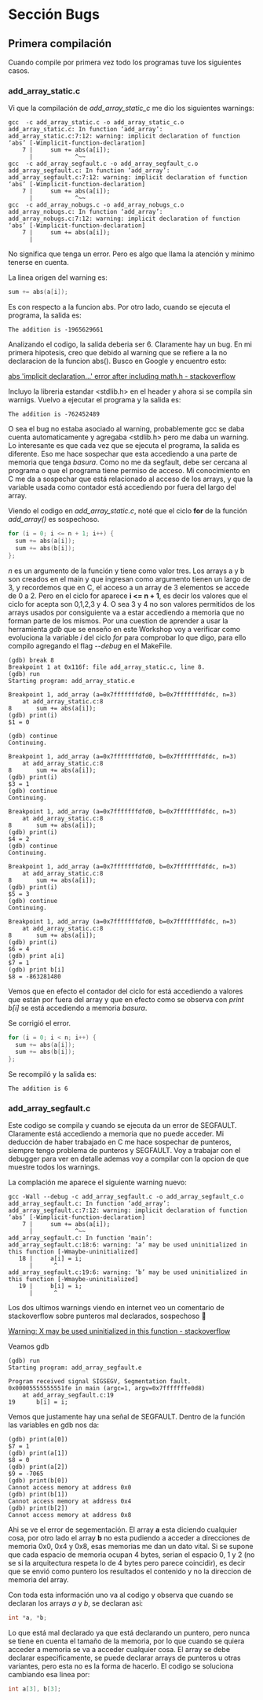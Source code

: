 # Sección Bugs

## Primera compilación

Cuando compile por primera vez todo los programas tuve los siguientes casos.

### add_array_static.c

Vi que la compilación de *add_array_static_c* me dio los siguientes warnings:

~~~~
gcc  -c add_array_static.c -o add_array_static_c.o
add_array_static.c: In function ‘add_array’:
add_array_static.c:7:12: warning: implicit declaration of function ‘abs’ [-Wimplicit-function-declaration]
    7 |     sum += abs(a[i]);
      |            ^~~
gcc  -c add_array_segfault.c -o add_array_segfault_c.o
add_array_segfault.c: In function ‘add_array’:
add_array_segfault.c:7:12: warning: implicit declaration of function ‘abs’ [-Wimplicit-function-declaration]
    7 |     sum += abs(a[i]);
      |            ^~~
gcc  -c add_array_nobugs.c -o add_array_nobugs_c.o
add_array_nobugs.c: In function ‘add_array’:
add_array_nobugs.c:7:12: warning: implicit declaration of function ‘abs’ [-Wimplicit-function-declaration]
    7 |     sum += abs(a[i]);
      |       
~~~~

No significa que tenga un error. Pero es algo que llama la atención y minimo tenerse en cuenta.

La linea origen del warning es:

~~~~c
sum += abs(a[i]);
~~~~

Es con respecto a la funcion abs. Por otro lado, cuando se ejecuta el programa, la salida es:

~~~~
The addition is -1965629661
~~~~

Analizando el codigo, la salida deberia ser 6. Claramente hay un bug. En mi primera hipotesis, creo que debido al warning que se refiere a la no declaracion de la funcion abs(). Busco en Google y encuentro esto:

[abs 'implicit declaration…' error after including math.h - stackoverflow](https://stackoverflow.com/questions/29577833/abs-implicit-declaration-error-after-including-math-h)

Incluyo la libreria estandar <stdlib.h> en el header y ahora si se compila sin warnigs. Vuelvo a ejecutar el programa y la salida es:

~~~~
The addition is -762452489
~~~~

O sea el bug no estaba asociado al warning, probablemente gcc se daba cuenta automaticamente y agregaba <stdlib.h> pero me daba un warning. Lo interesante es que cada vez que se ejecuta el programa, la salida es diferente. Eso me hace sospechar que esta accediendo a una parte de memoria que tenga *basura*. Como no me da segfault, debe ser cercana al programa o que el programa tiene permiso de acceso. Mi conocimiento en C me da a sospechar que está relacionado al acceso de los arrays, y que la variable usada como contador está accediendo por fuera del largo del array.

Viendo el codigo en *add_array_static.c*, noté que el ciclo **for** de la función *add_array()* es sospechoso.

~~~~c
for (i = 0; i <= n + 1; i++) {
  sum += abs(a[i]);
  sum += abs(b[i]);
};   
~~~~

*n* es un argumento de la función y tiene como valor tres. Los arrays a y b son creados en el main y que ingresan como argumento tienen un largo de 3, y recordemos que en C, el acceso a un array de 3 elementos se accede de 0 a 2. Pero en el ciclo for aparece **i <= n + 1**, es decir los valores que el ciclo for acepta son 0,1,2,3 y 4. O sea 3 y 4 no son valores permitidos de los arrays usados por consiguiente va a estar accediendo a memoria que no forman parte de los mismos. Por una cuestion de aprender a usar la herramienta *gdb* que se enseño en este Workshop voy a verificar como evoluciona la variable *i* del ciclo *for* para comprobar lo que digo, para ello compilo agregando el flag *--debug* en el MakeFile.

~~~~
(gdb) break 8
Breakpoint 1 at 0x116f: file add_array_static.c, line 8.
(gdb) run
Starting program: add_array_static.e

Breakpoint 1, add_array (a=0x7fffffffdfd0, b=0x7fffffffdfdc, n=3)
    at add_array_static.c:8
8	    sum += abs(a[i]);
(gdb) print(i)
$1 = 0

(gdb) continue
Continuing.

Breakpoint 1, add_array (a=0x7fffffffdfd0, b=0x7fffffffdfdc, n=3)
    at add_array_static.c:8
8	    sum += abs(a[i]);
(gdb) print(i)
$3 = 1
(gdb) continue
Continuing.

Breakpoint 1, add_array (a=0x7fffffffdfd0, b=0x7fffffffdfdc, n=3)
    at add_array_static.c:8
8	    sum += abs(a[i]);
(gdb) print(i)
$4 = 2
(gdb) continue
Continuing.

Breakpoint 1, add_array (a=0x7fffffffdfd0, b=0x7fffffffdfdc, n=3)
    at add_array_static.c:8
8	    sum += abs(a[i]);
(gdb) print(i)
$5 = 3
(gdb) continue
Continuing.

Breakpoint 1, add_array (a=0x7fffffffdfd0, b=0x7fffffffdfdc, n=3)
    at add_array_static.c:8
8	    sum += abs(a[i]);
(gdb) print(i)
$6 = 4
(gdb) print a[i]
$7 = 1
(gdb) print b[i]
$8 = -863281480
~~~~

Vemos que en efecto el contador del ciclo for está accediendo a valores que están por fuera del array y que en efecto como se observa con *print b[i]* se está accediendo a memoria *basura*.

Se corrigió el error.

~~~~c
for (i = 0; i < n; i++) {
  sum += abs(a[i]);
  sum += abs(b[i]);
};   
~~~~

Se recompiló y la salida es:

~~~~
The addition is 6
~~~~

### add_array_segfault.c

Este codigo se compila y cuando se ejecuta da un error de SEGFAULT. Claramente está accediendo a memoria que no puede acceder. Mi deducción de haber trabajado en C me hace sospechar de punteros, siempre tengo problema de punteros y SEGFAULT. Voy a trabajar con el debugger para ver en detalle ademas voy a compilar con la opcion de que muestre todos los warnings.

La complación me aparece el siguiente warning nuevo:

~~~~
gcc -Wall --debug -c add_array_segfault.c -o add_array_segfault_c.o
add_array_segfault.c: In function ‘add_array’:
add_array_segfault.c:7:12: warning: implicit declaration of function ‘abs’ [-Wimplicit-function-declaration]
    7 |     sum += abs(a[i]);
      |            ^~~
add_array_segfault.c: In function ‘main’:
add_array_segfault.c:18:6: warning: ‘a’ may be used uninitialized in this function [-Wmaybe-uninitialized]
   18 |     a[i] = i;
      |      ^
add_array_segfault.c:19:6: warning: ‘b’ may be used uninitialized in this function [-Wmaybe-uninitialized]
   19 |     b[i] = i;
      |      ^
~~~~

Los dos ultimos warnings viendo en internet veo un comentario de stackoverflow sobre punteros mal declarados, sospechoso :thinking:

[Warning: X may be used uninitialized in this function - stackoverflow](https://stackoverflow.com/questions/12958931/warning-x-may-be-used-uninitialized-in-this-function)

Veamos gdb

~~~~
(gdb) run
Starting program: add_array_segfault.e

Program received signal SIGSEGV, Segmentation fault.
0x00005555555551fe in main (argc=1, argv=0x7fffffffe0d8)
    at add_array_segfault.c:19
19	    b[i] = i;
~~~~

Vemos que justamente hay una señal de SEGFAULT. Dentro de la función las variables en gdb nos da:

~~~~
(gdb) print(a[0])
$7 = 1
(gdb) print(a[1])
$8 = 0
(gdb) print(a[2])
$9 = -7065
(gdb) print(b[0])
Cannot access memory at address 0x0
(gdb) print(b[1])
Cannot access memory at address 0x4
(gdb) print(b[2])
Cannot access memory at address 0x8
~~~~

Ahi se ve el error de segementación. El array **a** esta diciendo cualquier cosa, por otro lado el array **b** no esta pudiendo a acceder a direcciones de memoria 0x0, 0x4 y 0x8, esas memorias me dan un dato vital. Si se supone que cada espacio de memoria ocupan 4 bytes, serian el espacio 0, 1 y 2 (no se si la arquitectura respeta lo de 4 bytes pero parece coincidir), es decir que se envió como puntero los resultados el contenido y no la direccion de memoria del array.

Con toda esta información uno va al codigo y observa que cuando se declaran los arrays *a* y *b*, se declaran asi:

~~~~c
int *a, *b;
~~~~

Lo que está mal declarado ya que está declarando un puntero, pero nunca se tiene en cuenta el tamaño de la memoria, por lo que cuando se quiera acceder a memoria se va a acceder cualquier cosa. El array se debe declarar especificamente, se puede declarar arrays de punteros u otras variantes, pero esta no es la forma de hacerlo. El codigo se soluciona cambiando esa linea por:

~~~~c
int a[3], b[3];
~~~~
